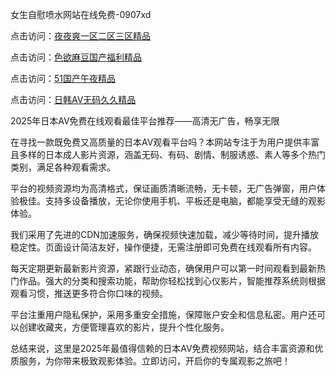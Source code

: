 女生自慰喷水网站在线免费-0907xd

点击访问：<a href="https://heiliaowzu4ur.pages.dev/">夜夜爽一区二区三区精品</a>

点击访问：<a href="https://heiliaoxwd5i8.pages.dev/">色欲麻豆国产福利精品</a>

点击访问：<a href="https://heiliaoga6s9v.pages.dev/">51国产午夜精品</a>

点击访问：<a href="https://heiliaozj3tjd.pages.dev/">日韩AV无码久久精品</a>

2025年日本AV免费在线观看最佳平台推荐——高清无广告，畅享无限

在寻找一款既免费又高质量的日本AV观看平台吗？本网站专注于为用户提供丰富且多样的日本成人影片资源，涵盖无码、有码、剧情、制服诱惑、素人等多个热门类别，满足各种观看需求。

平台的视频资源均为高清格式，保证画质清晰流畅，无卡顿，无广告弹窗，用户体验极佳。支持多设备播放，无论你使用手机、平板还是电脑，都能享受无缝的观影体验。

我们采用了先进的CDN加速服务，确保视频快速加载，减少等待时间，提升播放稳定性。页面设计简洁友好，操作便捷，无需注册即可免费在线观看所有内容。

每天定期更新最新影片资源，紧跟行业动态，确保用户可以第一时间观看到最新热门作品。强大的分类和搜索功能，帮助你轻松找到心仪影片，智能推荐系统则根据观看习惯，推送更多符合你口味的视频。

平台注重用户隐私保护，采用多重安全措施，保障账户安全和信息私密。用户还可以创建收藏夹，方便管理喜欢的影片，提升个性化服务。

总结来说，这里是2025年最值得信赖的日本AV免费视频网站，结合丰富资源和优质服务，为你带来极致观影体验。立即访问，开启你的专属观影之旅吧！

<span style="display:none;">[Canonical link]( https://github.com/duan287/85212 ）</span>
